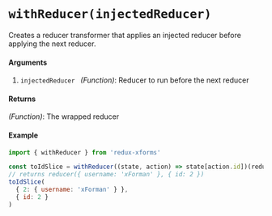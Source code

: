 # `withReducer(injectedReducer)`

Creates a reducer transformer that applies an injected reducer before applying
the next reducer.

#### Arguments

1. `injectedReducer ` *(Function)*: Reducer to run before the next reducer

#### Returns

*(Function)*: The wrapped reducer

#### Example

```javascript
import { withReducer } from 'redux-xforms'

const toIdSlice = withReducer((state, action) => state[action.id])(reducer)
// returns reducer({ username: 'xForman' }, { id: 2 })
toIdSlice(
  { 2: { username: 'xForman' } },
  { id: 2 }
)
```
